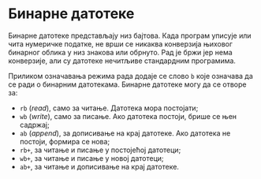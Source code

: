 # Бинарне датотеке

Бинарне датотеке представљају низ бајтова. Када програм уписује или чита нумеричке податке, не врши се никаква конверзија њиховог бинарног облика у низ знакова или обрнуто. Рад је бржи јер нема конверзије, али су датотеке нечитљиве стандардним програмима.

Приликом означавања режима рада додаје се слово `b` које означава да се ради о бинарним датотекама.
Бинарне датотеке могу да се отворе за: 

- `rb` (*read*), само за читање. Датотека мора постојати;
- `wb` (*write*), само за писање. Ако датотека постоји, брише се њен садржај;
- `ab` (*append*), за дописивање на крај датотеке. Ако датотека не постоји, формира се нова;
- `rb+`, за читање и писање у постојећој датотеци;
- `wb+`, за читање и писање у новој датотеци;
- `ab+`, за читање и дописивање на крај датотеке. 
